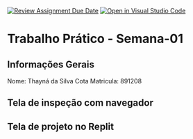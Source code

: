 [![Review Assignment Due Date](https://classroom.github.com/assets/deadline-readme-button-22041afd0340ce965d47ae6ef1cefeee28c7c493a6346c4f15d667ab976d596c.svg)](https://classroom.github.com/a/Ue6hVgM5)
[![Open in Visual Studio Code](https://classroom.github.com/assets/open-in-vscode-2e0aaae1b6195c2367325f4f02e2d04e9abb55f0b24a779b69b11b9e10269abc.svg)](https://classroom.github.com/online_ide?assignment_repo_id=18195287&assignment_repo_type=AssignmentRepo)
# Trabalho Prático - Semana-01

## Informações Gerais
Nome: Thayná da Silva Cota
Matricula: 891208

## Tela de inspeção com navegador


## Tela de projeto no Replit
